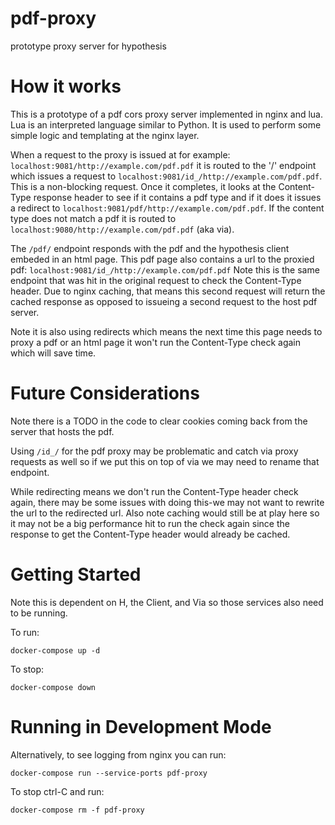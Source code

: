 # pdf-proxy
prototype proxy server for hypothesis

# How it works
This is a prototype of a pdf cors proxy server implemented in nginx and lua.
Lua is an interpreted language similar to Python. It is used to perform some
simple logic and templating at the nginx layer.

When a request to the proxy is issued at for example:
`localhost:9081/http://example.com/pdf.pdf` it is routed to the '/' endpoint
which issues a request to `localhost:9081/id_/http://example.com/pdf.pdf`.
This is a non-blocking request. Once it completes, it looks at the 
Content-Type response header to see if it contains a pdf type and if it does
it issues a redirect to `localhost:9081/pdf/http://example.com/pdf.pdf`. If the
content type does not match a pdf it is routed to `localhost:9080/http://example.com/pdf.pdf`
(aka via).

The `/pdf/` endpoint responds with the pdf and the hypothesis client embeded in an html page.
This pdf page also contains a url to the proxied pdf: `localhost:9081/id_/http://example.com/pdf.pdf`
Note this is the same endpoint that was hit in the original request to check the Content-Type
header. Due to nginx caching, that means this second request will return the cached response as opposed
to issueing a second request to the host pdf server.

Note it is also using redirects which means the next time this page needs to proxy a pdf or an html page
it won't run the Content-Type check again which will save time.

# Future Considerations
Note there is a TODO in the code to clear cookies coming back from the server that hosts the pdf.

Using `/id_/` for the pdf proxy may be problematic and catch via proxy requests as well so if we put this
on top of via we may need to rename that endpoint.

While redirecting means we don't run the Content-Type header check again, there may be some issues
with doing this-we may not want to rewrite the url to the redirected url. Also note caching would still
be at play here so it may not be a big performance hit to run the check again since the response to get
the Content-Type header would already be cached.

# Getting Started
Note this is dependent on H, the Client, and Via so those services also need to be running.

To run:
```
docker-compose up -d
```

To stop:
```
docker-compose down
``` 

# Running in Development Mode
Alternatively, to see logging from nginx you can run:
```
docker-compose run --service-ports pdf-proxy
```

To stop ctrl-C and run:

```
docker-compose rm -f pdf-proxy
```


